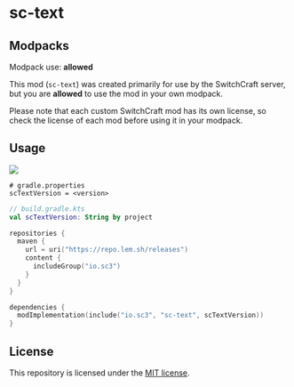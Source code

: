 # sc-text

## Modpacks

Modpack use: **allowed**

This mod (`sc-text`) was created primarily for use by the SwitchCraft server, but you are **allowed** to use the mod in 
your own modpack.

Please note that each custom SwitchCraft mod has its own license, so check the license of each mod before using it in
your modpack.

## Usage

![](https://repo.lem.sh/api/badge/latest/releases/io/sc3/sc-text?name=Latest%20version)
```properties
# gradle.properties
scTextVersion = <version>
```

```kotlin
// build.gradle.kts
val scTextVersion: String by project

repositories {
  maven {
    url = uri("https://repo.lem.sh/releases")
    content {
      includeGroup("io.sc3")
    }
  }
}

dependencies {
  modImplementation(include("io.sc3", "sc-text", scTextVersion))
}
```

## License

This repository is licensed under the [MIT license](LICENSE).
